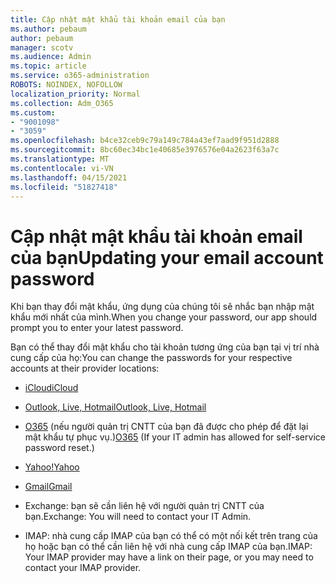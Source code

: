```yaml
---
title: Cập nhật mật khẩu tài khoản email của bạn
ms.author: pebaum
author: pebaum
manager: scotv
ms.audience: Admin
ms.topic: article
ms.service: o365-administration
ROBOTS: NOINDEX, NOFOLLOW
localization_priority: Normal
ms.collection: Adm_O365
ms.custom:
- "9001098"
- "3059"
ms.openlocfilehash: b4ce32ceb9c79a149c784a43ef7aad9f951d2888
ms.sourcegitcommit: 8bc60ec34bc1e40685e3976576e04a2623f63a7c
ms.translationtype: MT
ms.contentlocale: vi-VN
ms.lasthandoff: 04/15/2021
ms.locfileid: "51827418"
---
```

# <a name="updating-your-email-account-password"></a><span data-ttu-id="48dd0-102">Cập nhật mật khẩu tài khoản email của bạn</span><span class="sxs-lookup"><span data-stu-id="48dd0-102">Updating your email account password</span></span>

<span data-ttu-id="48dd0-103">Khi bạn thay đổi mật khẩu, ứng dụng của chúng tôi sẽ nhắc bạn nhập mật khẩu mới nhất của mình.</span><span class="sxs-lookup"><span data-stu-id="48dd0-103">When you change your password, our app should prompt you to enter your latest password.</span></span>

<span data-ttu-id="48dd0-104">Bạn có thể thay đổi mật khẩu cho tài khoản tương ứng của bạn tại vị trí nhà cung cấp của họ:</span><span class="sxs-lookup"><span data-stu-id="48dd0-104">You can change the passwords for your respective accounts at their provider locations:</span></span>

- [<span data-ttu-id="48dd0-105">iCloud</span><span class="sxs-lookup"><span data-stu-id="48dd0-105">iCloud</span></span>](https://support.apple.com/HT201487)

- [<span data-ttu-id="48dd0-106">Outlook, Live, Hotmail</span><span class="sxs-lookup"><span data-stu-id="48dd0-106">Outlook, Live, Hotmail</span></span>](https://account.live.com/password/reset)

- <span data-ttu-id="48dd0-107">[O365](https://passwordreset.microsoftonline.com) (nếu người quản trị CNTT của bạn đã được cho phép để đặt lại mật khẩu tự phục vụ.)</span><span class="sxs-lookup"><span data-stu-id="48dd0-107">[O365](https://passwordreset.microsoftonline.com) (If your IT admin has allowed for self-service password reset.)</span></span>

- [<span data-ttu-id="48dd0-108">Yahoo!</span><span class="sxs-lookup"><span data-stu-id="48dd0-108">Yahoo</span></span>](https://login.yahoo.com/account/challenge/username?done=https%3A%2F%2Fwww.yahoo.com%2F&authMechanism=secondary&chllngnm=base&sessionIndex=QQ--)

- [<span data-ttu-id="48dd0-109">Gmail</span><span class="sxs-lookup"><span data-stu-id="48dd0-109">Gmail</span></span>](https://support.google.com/mail/answer/41078?co=GENIE.Platform%3DDesktop&hl=en)

- <span data-ttu-id="48dd0-110">Exchange: bạn sẽ cần liên hệ với người quản trị CNTT của bạn.</span><span class="sxs-lookup"><span data-stu-id="48dd0-110">Exchange: You will need to contact your IT Admin.</span></span>

- <span data-ttu-id="48dd0-111">IMAP: nhà cung cấp IMAP của bạn có thể có một nối kết trên trang của họ hoặc bạn có thể cần liên hệ với nhà cung cấp IMAP của bạn.</span><span class="sxs-lookup"><span data-stu-id="48dd0-111">IMAP: Your IMAP provider may have a link on their page, or you may need to contact your IMAP provider.</span></span>